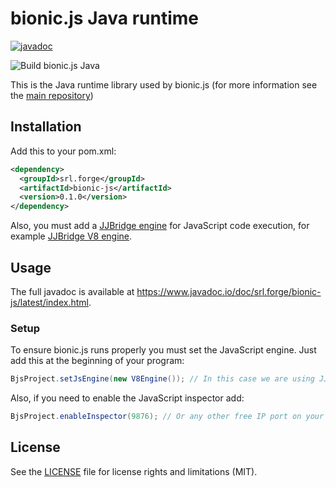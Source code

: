 # bionic.js Java runtime

[![javadoc](https://javadoc.io/badge2/srl.forge/bionic-js/javadoc.svg)](https://javadoc.io/doc/srl.forge/bionic-js)

![Build bionic.js Java](https://github.com/Forge-Srl/bionic-js-runtime-java/workflows/Build%20bionic.js%20Java/badge.svg?branch=main)

This is the Java runtime library used by bionic.js (for more information see the [main repository](https://github.com/Forge-Srl/bionic-js))

## Installation

Add this to your pom.xml:
```xml
<dependency>
  <groupId>srl.forge</groupId>
  <artifactId>bionic-js</artifactId>
  <version>0.1.0</version>
</dependency>
```

Also, you must add a [JJBridge engine](https://github.com/Forge-Srl/jjbridge-api#installation) for JavaScript code execution,
for example [JJBridge V8 engine](https://github.com/Forge-Srl/jjbridge-engine-v8).

## Usage
The full javadoc is available at <https://www.javadoc.io/doc/srl.forge/bionic-js/latest/index.html>.

### Setup
To ensure bionic.js runs properly you must set the JavaScript engine. Just add this at the beginning of your program:
```java
BjsProject.setJsEngine(new V8Engine()); // In this case we are using JJBridge V8 engine
```

Also, if you need to enable the JavaScript inspector add:
```java
BjsProject.enableInspector(9876); // Or any other free IP port on your machine
```

## License

See the [LICENSE](LICENSE.md) file for license rights and limitations (MIT).